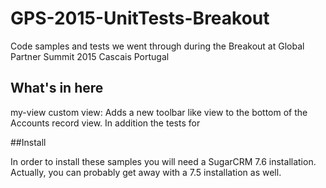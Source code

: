 # GPS-2015-UnitTests-Breakout
Code samples and tests we went through during the Breakout at Global Partner Summit 2015 Cascais Portugal

## What's in here

my-view custom view: Adds a new toolbar like view to the bottom of the Accounts record view.
In addition the tests for

##Install

In order to install these samples you will need a SugarCRM 7.6 installation. Actually, you can probably get away
with a 7.5 installation as well.



